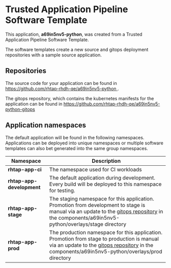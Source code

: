 # Trusted Application Pipeline Software Template

This application, **a69in5nv5-python**, was created from a Trusted Application Pipeline Software Template.

The software templates create a new source and gitops deployment repositories with a sample source application. 

## Repositories

The source code for your application can be found in [https://github.com/rhtap-rhdh-qe/a69in5nv5-python ](https://github.com/rhtap-rhdh-qe/a69in5nv5-python ).
 
The gitops repository, which contains the kubernetes manifests for the application can be found in 
[https://github.com/rhtap-rhdh-qe/a69in5nv5-python-gitops ](https://github.com/rhtap-rhdh-qe/a69in5nv5-python-gitops ) 

## Application namespaces 

The default application will be found in the following namespaces. Applications can be deployed into unique namespaces or multiple software templates can also bet generated into the same group namespaces.  

|  Namespace   |  Description   |  
| -------- | -------- |
| **rhtap-app-ci** | The namespace used for CI workloads |
| **rhtap-app-development** | The default application during development. Every build will be deployed to this namespace for testing. |
| **rhtap-app-stage** | The staging namespace for this application. Promotion from development to stage is manual via an update to the [gitops repository](https://github.com/rhtap-rhdh-qe/a69in5nv5-python-gitops ) in the components/a69in5nv5-python/overlays/stage directory |
| **rhtap-app-prod** | The production namespace for this application. Promotion from stage to production is manual via an update to the [gitops repository](https://github.com/rhtap-rhdh-qe/a69in5nv5-python-gitops ) in the components/a69in5nv5-python/overlays/prod directory |